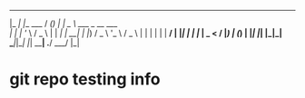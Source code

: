  _____ _             ____ _ _     ____                  
|_   _| |__   ___   / ___(_) |_  |  _ \ ___ _ __   ___  
  | | | '_ \ / _ \ | |  _| | __| | |_) / _ \ '_ \ / _ \ 
  | | | | | |  __/ | |_| | | |_  |  _ <  __/ |_) | (_) |
  |_| |_| |_|\___|  \____|_|\__| |_| \_\___| .__/ \___/ 
                                           |_|          

# git repo testing info
